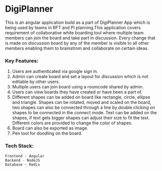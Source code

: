 # DigiPlanner

This is an angular application build as a part of DigiPlanner App which is being used by teams in RFT and PI planning.This application covers requirement of collaborative white boarding tool where multiple team members can join the board and take part in discussion. Every change that is made on discussion board by any of the member is visible to all other members enabling them to brainstrom and collaborate on certain ideas.

### Key Features:

1. Users are authenticated via google sign in.
2. Admin can create board and set a layout for discussion which is not editable by other users.
3. Multiple users can join board using a roomcode shared by admin.
4. Users can view boards they have created or have been a part of.
5. Different shapes can be added on board like rectangle, circle, ellipse and triangle. Shapes can be	rotated, moved and scaled on the board, two shapes can also be connected through a line by double clicking on shapes to be connected in the connect mode. Text can be added on the shapes, if text gets bigger shapes can adjust their size to fit the text. Different colors are provided to change the color of shapes.
6. Board can also be exported as image.
7. Pen tool for doodling on the board.

### Tech Stack:
	Frontend - Angular
	Backend - NodeJS
	Database - Redis
